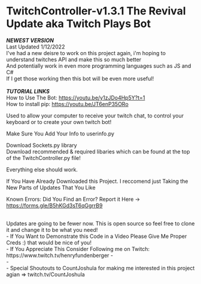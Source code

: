 # TwitchController-v1.3.1 The Revival Update aka Twitch Plays Bot

***NEWEST VERSION*** <br/>
Last Updated 1/12/2022
<br/>
I've had a new deisre to work on this project again, i'm hoping to understand twitches API and make this so much better<br/>
And potentially work in even more programming languages such as JS and C#<br/>
If I get those working then this bot will be even more useful!<br/>
<br/>
***TUTORIAL LINKS***
<br/>
How to Use The Bot: https://youtu.be/y1zJDo4Hp5Y?t=1
<br/>
How to install pip: https://youtu.be/JT6enP35ORo
<br/>

Used to allow your computer to receive your twitch chat, to control your keyboard or to create your own twitch bot!


Make Sure You Add Your Info to userinfo.py

Download Sockets.py library
<br/>
Download recommended & required libaries which can be found at the top of the TwitchController.py file!

Everything else should work. 


If You Have Already Downloaded this Project. I reccomend just Taking the New Parts of Updates That You Like

Known Errors: Did You Find an Error? Report it Here -> https://forms.gle/B5hKGd3sT6qGgrrB9


<br />
Updates are going to be fewer now. This is open source so feel free to clone it and change it to be what you need!
<br />
- If You Want to Demonstrate this Code in a Video Please Give Me Proper Creds :) that would be nice of you!
<br/>
- If You Appreciate This Consider Following me on Twitch: https://www.twitch.tv/henryfundenberger
- <br/>
- <br/>
- Special Shoutouts to CountJoshula for making me interested in this project agian => twitch.tv/CountJoshula





